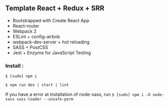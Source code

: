 ## Template React + Redux + SRR

- Bootstrapped with Create React App
- React-router
- Webpack 2
- ESLint + config-airbnb
- webpack-dev-server + hot reloading
- SASS + PostCSS
- Jest + Enzyme for JavaScript Testing

### Install :
`$ [sudo] npm i`

`$ npm run dev | start | lint`

If you have a error at installation of node-sass, run `$ [sudo] npm i -D node-sass sass-loader --unsafe-perm`